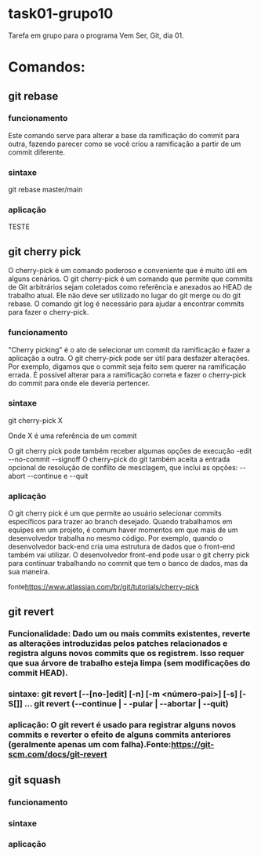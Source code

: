 # task01-grupo10
Tarefa em grupo para o programa Vem Ser, Git, dia 01.

# Comandos:

## git rebase
### funcionamento
Este comando serve para alterar a base da ramificação do commit para outra, fazendo parecer como se você criou a ramificação a partir de um commit diferente.
### sintaxe
git rebase master/main
### aplicação
TESTE


## git cherry pick
O cherry-pick é um comando poderoso e conveniente que é muito útil em alguns cenários. O git cherry-pick é um comando que permite que commits de Git arbitrários sejam coletados como referência e anexados ao HEAD de trabalho atual. Ele não deve ser utilizado no lugar do git merge ou do git rebase. O comando git log é necessário para ajudar a encontrar commits para fazer o cherry-pick.

### funcionamento
"Cherry picking" é o ato de selecionar um commit da ramificação e fazer a aplicação a outra. O git cherry-pick pode ser útil para desfazer alterações. Por exemplo, digamos que o commit seja feito sem querer na ramificação errada. É possível alterar para a ramificação correta e fazer o cherry-pick do commit para onde ele deveria pertencer.

### sintaxe

git cherry-pick X

Onde X é uma referência de um commit

O git cherry pick pode também receber algumas opções de execução -edit --no-commit --signoff
O cherry-pick do git também aceita a entrada opcional de resolução de conflito de mesclagem, que inclui as opções: --abort --continue e --quit
### aplicação
O git cherry pick é um que permite ao usuário selecionar commits específicos para trazer ao branch desejado.
Quando trabalhamos em equipes em um projeto, é comum haver momentos em que mais de um desenvolvedor trabalha no mesmo código.
Por exemplo, quando o desenvolvedor back-end cria uma estrutura de dados que o front-end também vai utilizar. O desenvolvedor front-end pode usar o git cherry pick para continuar trabalhando no commit que tem o banco de dados, mas da sua maneira.

fonte<https://www.atlassian.com/br/git/tutorials/cherry-pick>

## git revert

### Funcionalidade: Dado um ou mais commits existentes, reverte as alterações introduzidas pelos patches relacionados e registra alguns novos commits que os registrem. Isso requer que sua árvore de trabalho esteja limpa (sem modificações do commit HEAD).

### sintaxe: git revert [--[no-]edit] [-n] [-m <número-pai>] [-s] [-S[<keyid>]] <commit>… git revert (--continue | - -pular | --abortar | --quit)

### aplicação:  O git revert é usado para registrar alguns novos commits e reverter o efeito de alguns commits anteriores (geralmente apenas um com falha).Fonte:<https://git-scm.com/docs/git-revert>

## git squash
### funcionamento
### sintaxe
### aplicação


